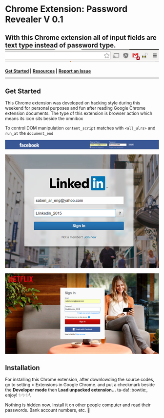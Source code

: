 # Chrome Extension: Password Revealer V 0.1
With this Chrome extension all of input fields are text type instead of password type.
![Omnibox.](images/icon.png)
---
**[Get Started](https://github.com/alireza-saberi/chromeExtension_passwordRevealer) |**
**[Resources](https://github.com/alireza-saberi/chromeExtension_passwordRevealer/tree/master/codes) |**
**[Report an Issue](https://github.com/alireza-saberi/chromeExtension_passwordRevealer/issues)**

---

## Get Started
This Chrome extension was developed on hacking style during this weekend for personal purposes and fun after reading Google Chrome extension documents.
The type of this extension is browser action which means its icon sits beside the omnibox

To control DOM manipulation `content_script` matches with `<all_ulrs>` and `run_at` the `document_end`

![Facebook](images/facebook.png)

![Linkedin](images/Linkedin.png)

![Netflix](images/netflixLogIn.png)

## Installation
For installing this Chrome extension, after downlowding the source codes, go to setting > Extensions in Google Chrome. and put a checkmark beside the **Developer mode**  then **Load unpacked extension...** ta-da! :bowtie:, enjoy! :sparkles::sparkles::sparkles:\

Nothing is hidden now. Install it on other people computer and read their passwords. Bank account numbers, etc.
:japanese_goblin:

